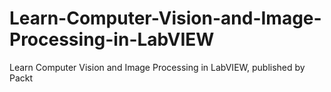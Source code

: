 # Learn-Computer-Vision-and-Image-Processing-in-LabVIEW
Learn Computer Vision and Image Processing in LabVIEW, published by Packt
